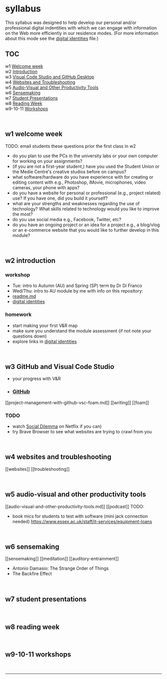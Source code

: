 # syllabus
This syllabus was designed to help develop our personal and/or professional digital indentities with which we can engage with information on the Web more efficiently in our residence modes. (For more information about this mode see the [digital identities](digital-identities.md) file.)

## TOC
w1 [Welcome week](#W1-Welcome-week)  
w2 [Introduction](#W2-Introduction)  
w3 [Visual Code Studio and GitHub Desktop](#W3-Visual-Code-Studio-and-GitHub-Desktop)  
w4 [Websites and Troubleshooting](#W4-Websites-and-Troubleshooting)  
w5 [Audio-Visual and Other Productivity Tools](#W5-Audio-Visual-and-Other-Productivity-Tools)  
w6 [Sensemaking](#W6-Sensemaking)  
w7 [Student Presentations](#W7-Student-Presentations)  
w8 [Reading Week](#W8-Reading-Week)  
w9-10-11 [Workshops](#W9-10-11-Workshops)

<br>

## w1 welcome week
TODO: email students these questions prior the first class in w2

- do you plan to use the PCs in the university labs or your own computer for working on your assignments?
- (if you are not a first-year student,) have you used the Student Union or the Medie Centre's creative studios before on campus?
- what software/hardware do you have experience with for creating or editing content with e.g., Photoshop, iMovie, microphones, video cameras, your phone with apps?
- do you have a website for personal or professional (e.g., project related) use? If you have one, did you build it yourself?
- what are your strengths and weaknesses regarding the use of technology? What skills related to technology would you like to improve the most?
- do you use social media e.g., Facebook, Twitter, etc?
- do you have an ongoing project or an idea for a project e.g., a blog/vlog or an e-commerce website that you would like to further develop in this module?

<br>

## w2 introduction
### workshop
- Tue: intro to Autumn (AU) and Spring (SP) term by Dr Di Franco
- Wed/Thu: intro to AU module by me with info on this repository: 
- [readme.md](readme.md)
- [digital identities](digital-identities.md)

### homework
- start making your first V&R map
- make sure you understand the module assessment (if not note your questions down)
- explore links in [digital identities](digital-identities.md)

<br>

## w3 GitHub and Visual Code Studio
- your progress with V&R
- ### [GitHub](tools.md)
[[project-management-with-github-vsc-foam.md]]
[[writing]]
[[foam]]

### TODO
- watch [Social Dilemma](https://youtu.be/uaaC57tcci0) on Netflix if you can)
- try Brave Browser to see what websites are trying to crawl from you

<br>

## w4 websites and troubleshooting
[[websites]]
[[troubleshooting]]

<br>

## w5 audio-visual and other productivity tools 
[[audio-visual-and-other-productivity-tools.md]]
[[podcast]]
TODO: 
- book mics for students to test with software (mini jack connection needed) https://www.essex.ac.uk/staff/it-services/equipment-loans

<br>

## w6 sensemaking
[[sensemaking]]
[[meditation]]
[[auditory-entrainment]]
- Antonio Damasio: The Strange Order of Things
- The Backfire Effect

<br>

## w7 student presentations

<br>

## w8 reading week

<br>

## w9-10-11 workshops

<br>

---
<!--
## Ideas to discuss
### Self-assessment
#### Invoicing
### Thinking slowly
https://mattgemmell.com/thinking-slowly/
### mailing list
-->
